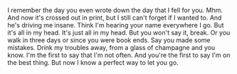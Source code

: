 I remember the day you even wrote down the day that I fell for you.
Mhm.
And now it's crossed out in print, but I still can't forget if I wanted to.
And he's driving me insane. Think I'm hearing your name everywhere I go.
But it's all in my head.
It's just all in my head.
But you won't say it, break. Or you walk in three days or since you were book ends.
Say you made some mistakes. Drink my troubles away, from a glass of champagne and you know.
I'm the first to say that I'm not often.
And you're the first to say I'm on the best thing.
But now I know a perfect way to let you go.